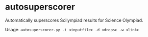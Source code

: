 # autosuperscorer
Automatically superscores Scilympiad results for Science Olympiad.

Usage: `autosuperscorer.py -i <inputfile> -d <drops> -w <link>`
